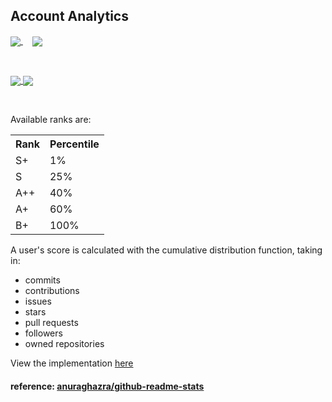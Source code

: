 <h2> Account Analytics </h2>

<!-- Overall Stats -->
<!-- dark system display -->
<a href="https://github.com/anuraghazra/github-readme-stats#gh-dark-mode-only">
  <img align="center" src="https://github-readme-stats.vercel.app/api?username=camjhirsh&custom_title=Overall%20Stats&show_icons=true&count_private=true&theme=dark#gh-dark-mode-only"/>
</a>
<!-- light system display -->
<a href="https://github.com/anuraghazra/github-readme-stats#gh-light-mode-only">
  <img align="center" hspace="15" src="https://github-readme-stats.vercel.app/api?username=camjhirsh&custom_title=Overall%20Stats&show_icons=true&count_private=true&theme=default#gh-light-mode-only"/>
</a>

<p> &nbsp </p>

<!-- Languages -->
<!-- dark system display -->
<a href="https://github.com/anuraghazra/github-readme-stats#gh-dark-mode-only">
  <img align="center" src="https://github-readme-stats.vercel.app/api/top-langs/?username=camjhirsh&count=10&layout=compact&theme=dark#gh-dark-mode-only"/>
</a>
<!-- light system display -->
<a href="https://github.com/anuraghazra/github-readme-stats#gh-light-mode-only">
  <img align="center" src="https://github-readme-stats.vercel.app/api/top-langs/?username=camjhirsh&count=10&layout=compact&theme=default#gh-light-mode-only"/>
</a>

<p> &nbsp </p>

Available ranks are:
  
<table>
  <tr>
    <th> Rank </th>
    <th> Percentile </th>
  </tr>
  <tr>
    <td> S+ </td>
    <td> 1% </td>
  </tr>
  <tr>
    <td> S </td>
    <td> 25% </td>
  </tr>
  <tr>
    <td> A++ </td>
    <td> 40% </td>
  </tr>
  <tr>
    <td> A+ </td>
    <td> 60% </td>
  </tr>
  <tr>
    <td> B+ </td>
    <td> 100% </td>
  </tr>
</table>

A user's score is calculated with the cumulative distribution function, taking in:
- commits
- contributions
- issues
- stars
- pull requests
- followers
- owned repositories

View the implementation [here](https://github.com/anuraghazra/github-readme-stats/blob/master/src/calculateRank.js)

<h4> reference: <a href="https://github.com/anuraghazra/github-readme-stats"> anuraghazra/github-readme-stats </a> </h4>

